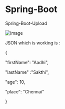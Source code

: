 # Spring-Boot

Spring-Boot-Upload

![image](https://user-images.githubusercontent.com/27036721/139493077-f49db4db-35a5-415f-b14d-a9c5c0bb46e1.png)

JSON which is working is :

{

"firstName": "Aadhi",

"lastName" :"Sakthi",

"age": 10,

"place": "Chennai"

}
